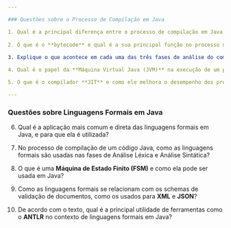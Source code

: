 ```yaml
---

### Questões sobre o Processo de Compilação em Java

1. Qual é a principal diferença entre o processo de compilação em Java e o de linguagens como C++?
   
2. O que é o **bytecode** e qual é a sua principal função no processo de compilação do Java?
   
3. Explique o que acontece em cada uma das três fases de análise do compilador **`javac`**: Análise Léxica, Análise Sintática e Análise Semântica.

4. Qual é o papel da **Máquina Virtual Java (JVM)** na execução de um programa Java, e por que o arquivo `.class` não é executado diretamente pelo sistema operacional?

5. O que é o compilador **JIT** e como ele melhora o desempenho dos programas em Java?

---
```


### Questões sobre Linguagens Formais em Java

6. Qual é a aplicação mais comum e direta das linguagens formais em Java, e para que ela é utilizada?

7. No processo de compilação de um código Java, como as linguagens formais são usadas nas fases de Análise Léxica e Análise Sintática?

8. O que é uma **Máquina de Estado Finito (FSM)** e como ela pode ser usada em Java?

9. Como as linguagens formais se relacionam com os schemas de validação de documentos, como os usados para **XML** e **JSON**?

10. De acordo com o texto, qual é a principal utilidade de ferramentas como o **ANTLR** no contexto de linguagens formais em Java?
